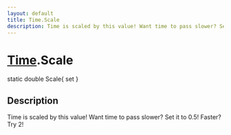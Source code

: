 ```yaml
---
layout: default
title: Time.Scale
description: Time is scaled by this value! Want time to pass slower? Set it to 0.5! Faster? Try 2!
---
```

# [Time]({{site.url}}/Pages/Reference/Time.html).Scale

<div class='signature' markdown='1'>
static double Scale{ set }
</div>

## Description
Time is scaled by this value! Want time to pass slower? Set it to 0.5! Faster? Try 2!


